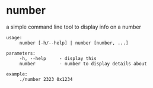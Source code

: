 # number
a simple command line tool to display info on a number

```
usage:
     number [-h/--help] | number [number, ...]

parameters:
     -h, --help     - display this
     number         - number to display details about

example:
     ./number 2323 0x1234
```
